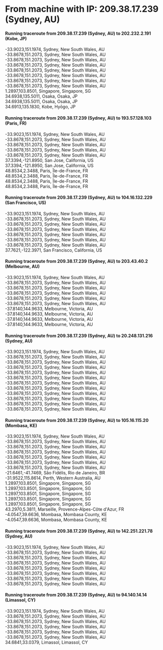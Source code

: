 # From machine with IP: 209.38.17.239 (Sydney, AU)

#### Running traceroute from 209.38.17.239 (Sydney, AU) to 202.232.2.191 (Kobe, JP)
-33.9023,151.1974, Sydney, New South Wales, AU  
-33.8678,151.2073, Sydney, New South Wales, AU  
-33.8678,151.2073, Sydney, New South Wales, AU  
-33.8678,151.2073, Sydney, New South Wales, AU  
-33.8678,151.2073, Sydney, New South Wales, AU  
-33.8678,151.2073, Sydney, New South Wales, AU  
-33.8678,151.2073, Sydney, New South Wales, AU  
-33.8678,151.2073, Sydney, New South Wales, AU  
1.2897,103.8501, Singapore, Singapore, SG  
34.6938,135.5011, Osaka, Osaka, JP  
34.6938,135.5011, Osaka, Osaka, JP  
34.6913,135.1830, Kobe, Hyōgo, JP  

#### Running traceroute from 209.38.17.239 (Sydney, AU) to 193.57.128.103 (Paris, FR)
-33.9023,151.1974, Sydney, New South Wales, AU  
-33.8678,151.2073, Sydney, New South Wales, AU  
-33.8678,151.2073, Sydney, New South Wales, AU  
-33.8678,151.2073, Sydney, New South Wales, AU  
-33.8678,151.2073, Sydney, New South Wales, AU  
37.3394,-121.8950, San Jose, California, US  
37.3394,-121.8950, San Jose, California, US  
48.8534,2.3488, Paris, Île-de-France, FR  
48.8534,2.3488, Paris, Île-de-France, FR  
48.8534,2.3488, Paris, Île-de-France, FR  
48.8534,2.3488, Paris, Île-de-France, FR  

#### Running traceroute from 209.38.17.239 (Sydney, AU) to 104.16.132.229 (San Francisco, US)
-33.9023,151.1974, Sydney, New South Wales, AU  
-33.8678,151.2073, Sydney, New South Wales, AU  
-33.8678,151.2073, Sydney, New South Wales, AU  
-33.8678,151.2073, Sydney, New South Wales, AU  
-33.8678,151.2073, Sydney, New South Wales, AU  
-33.8678,151.2073, Sydney, New South Wales, AU  
-33.8678,151.2073, Sydney, New South Wales, AU  
37.7621,-122.3971, San Francisco, California, US  

#### Running traceroute from 209.38.17.239 (Sydney, AU) to 203.43.40.2 (Melbourne, AU)
-33.9023,151.1974, Sydney, New South Wales, AU  
-33.8678,151.2073, Sydney, New South Wales, AU  
-33.8678,151.2073, Sydney, New South Wales, AU  
-33.8678,151.2073, Sydney, New South Wales, AU  
-33.8678,151.2073, Sydney, New South Wales, AU  
-33.8678,151.2073, Sydney, New South Wales, AU  
-37.8140,144.9633, Melbourne, Victoria, AU  
-37.8140,144.9633, Melbourne, Victoria, AU  
-37.8140,144.9633, Melbourne, Victoria, AU  
-37.8140,144.9633, Melbourne, Victoria, AU  

#### Running traceroute from 209.38.17.239 (Sydney, AU) to 20.248.131.216 (Sydney, AU)
-33.9023,151.1974, Sydney, New South Wales, AU  
-33.8678,151.2073, Sydney, New South Wales, AU  
-33.8678,151.2073, Sydney, New South Wales, AU  
-33.8678,151.2073, Sydney, New South Wales, AU  
-33.8678,151.2073, Sydney, New South Wales, AU  
-33.8678,151.2073, Sydney, New South Wales, AU  
-33.8678,151.2073, Sydney, New South Wales, AU  
-33.8678,151.2073, Sydney, New South Wales, AU  
-33.8678,151.2073, Sydney, New South Wales, AU  
-33.8678,151.2073, Sydney, New South Wales, AU  
-33.8678,151.2073, Sydney, New South Wales, AU  
-33.8678,151.2073, Sydney, New South Wales, AU  

#### Running traceroute from 209.38.17.239 (Sydney, AU) to 105.16.115.20 (Mombasa, KE)
-33.9023,151.1974, Sydney, New South Wales, AU  
-33.8678,151.2073, Sydney, New South Wales, AU  
-33.8678,151.2073, Sydney, New South Wales, AU  
-33.8678,151.2073, Sydney, New South Wales, AU  
-33.8678,151.2073, Sydney, New South Wales, AU  
-33.8678,151.2073, Sydney, New South Wales, AU  
-33.8678,151.2073, Sydney, New South Wales, AU  
-21.6461,-41.7469, São Fidélis, Rio de Janeiro, BR  
-31.9522,115.8614, Perth, Western Australia, AU  
1.2897,103.8501, Singapore, Singapore, SG  
1.2897,103.8501, Singapore, Singapore, SG  
1.2897,103.8501, Singapore, Singapore, SG  
1.2897,103.8501, Singapore, Singapore, SG  
1.2897,103.8501, Singapore, Singapore, SG  
43.2970,5.3811, Marseille, Provence-Alpes-Côte d'Azur, FR  
-4.0547,39.6636, Mombasa, Mombasa County, KE  
-4.0547,39.6636, Mombasa, Mombasa County, KE  

#### Running traceroute from 209.38.17.239 (Sydney, AU) to 142.251.221.78 (Sydney, AU)
-33.9023,151.1974, Sydney, New South Wales, AU  
-33.8678,151.2073, Sydney, New South Wales, AU  
-33.8678,151.2073, Sydney, New South Wales, AU  
-33.8678,151.2073, Sydney, New South Wales, AU  
-33.8678,151.2073, Sydney, New South Wales, AU  
-33.8678,151.2073, Sydney, New South Wales, AU  
-33.8678,151.2073, Sydney, New South Wales, AU  
-33.8678,151.2073, Sydney, New South Wales, AU  

#### Running traceroute from 209.38.17.239 (Sydney, AU) to 94.140.14.14 (Limassol, CY)
-33.9023,151.1974, Sydney, New South Wales, AU  
-33.8678,151.2073, Sydney, New South Wales, AU  
-33.8678,151.2073, Sydney, New South Wales, AU  
-33.8678,151.2073, Sydney, New South Wales, AU  
-33.8678,151.2073, Sydney, New South Wales, AU  
-33.8678,151.2073, Sydney, New South Wales, AU  
34.6841,33.0379, Limassol, Limassol, CY  
